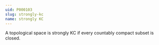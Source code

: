 ```yaml
---
uid: P000103
slug: strongly-kc
name: strongly KC
---
```

A topological space is strongly KC if every countably compact subset is closed.

